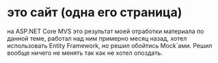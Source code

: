 # это сайт (одна его страница)
на ASP.NET Core MVS это результат моей отработки материала по данной теме,
работал над ним примерно месяц назад, хотел использовать Entity Framework, но решил обойтись Mock`ами.
Решил вообще ничего не менять так как не хотел опоздать.

